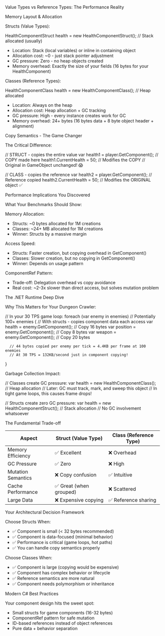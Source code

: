 Value Types vs Reference Types: The Performance Reality

Memory Layout & Allocation

Structs (Value Types):

HealthComponentStruct health = new HealthComponentStruct(); // Stack allocated (usually)
- Location: Stack (local variables) or inline in containing object
- Allocation cost: ~0 - just stack pointer adjustment
- GC pressure: Zero - no heap objects created
- Memory overhead: Exactly the size of your fields (16 bytes for your HealthComponent)

Classes (Reference Types):

HealthComponentClass health = new HealthComponentClass(); // Heap allocated
- Location: Always on the heap
- Allocation cost: Heap allocation + GC tracking
- GC pressure: High - every instance creates work for GC
- Memory overhead: 24+ bytes (16 bytes data + 8 byte object header + alignment)

Copy Semantics - The Game Changer

The Critical Difference:

// STRUCT - copies the entire value
var health1 = player.GetComponent<HealthComponentStruct>(); // COPY made here
health1.CurrentHealth = 50; // Modifies the COPY
// Original in GameObject unchanged! 😱

// CLASS - copies the reference
var health2 = player.GetComponent<HealthComponentClass>(); // Reference copied
health2.CurrentHealth = 50; // Modifies the ORIGINAL object ✅

Performance Implications You Discovered

What Your Benchmarks Should Show:

Memory Allocation:
- Structs: ~0 bytes allocated for 1M creations
- Classes: ~24+ MB allocated for 1M creations
- Winner: Structs by a massive margin

Access Speed:
- Structs: Faster creation, but copying overhead in GetComponent()
- Classes: Slower creation, but no copying in GetComponent()
- Winner: Depends on usage pattern

ComponentRef Pattern:
- Trade-off: Delegation overhead vs copy avoidance
- Real cost: ~2-3x slower than direct access, but solves mutation problem

The .NET Runtime Deep Dive

Why This Matters for Your Dungeon Crawler:

// In your 30 TPS game loop:
foreach (var enemy in enemies) // Potentially 100+ enemies
{
// With structs - copies component data each access
var health = enemy.GetComponent<HealthComponent>(); // Copy 16 bytes
var position = enemy.GetComponent<PositionComponent>(); // Copy 8 bytes
var weapon = enemy.GetComponent<WeaponComponent>(); // Copy 20 bytes

      // 44 bytes copied per enemy per tick = 4.4KB per frame at 100 enemies
      // At 30 TPS = 132KB/second just in component copying!
}

Garbage Collection Impact:

// Classes create GC pressure:
var health = new HealthComponentClass(); // Heap allocation
// Later: GC must track, mark, and sweep this object
// In tight game loops, this causes frame drops!

// Structs create zero GC pressure:
var health = new HealthComponentStruct(); // Stack allocation
// No GC involvement whatsoever

The Fundamental Trade-off

| Aspect             | Struct (Value Type)    | Class (Reference Type) |
  |--------------------|------------------------|------------------------|
| Memory Efficiency  | ✅ Excellent            | ❌ Overhead             |
| GC Pressure        | ✅ Zero                 | ❌ High                 |
| Mutation Semantics | ❌ Copy confusion       | ✅ Intuitive            |
| Cache Performance  | ✅ Great (when grouped) | ❌ Scattered            |
| Large Data         | ❌ Expensive copying    | ✅ Reference sharing    |

Your Architectural Decision Framework

Choose Structs When:

- ✅ Component is small (< 32 bytes recommended)
- ✅ Component is data-focused (minimal behavior)
- ✅ Performance is critical (game loops, hot paths)
- ✅ You can handle copy semantics properly

Choose Classes When:

- ✅ Component is large (copying would be expensive)
- ✅ Component has complex behavior or lifecycle
- ✅ Reference semantics are more natural
- ✅ Component needs polymorphism or inheritance

Modern C# Best Practices

Your component design hits the sweet spot:
- Small structs for game components (16-32 bytes)
- ComponentRef pattern for safe mutation
- ID-based references instead of object references
- Pure data + behavior separation